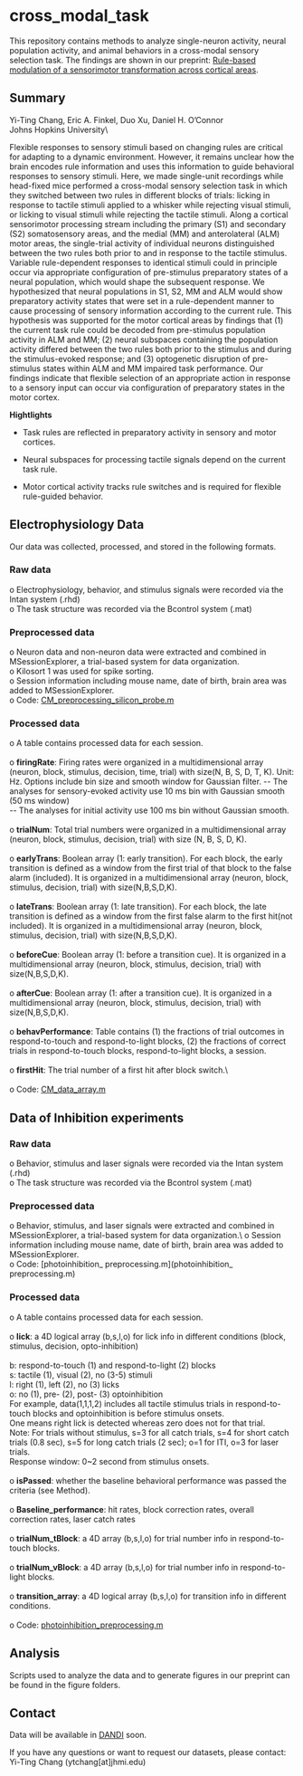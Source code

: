 # cross_modal_task
This repository contains methods to analyze single-neuron activity, neural population activity, and animal behaviors in a cross-modal sensory selection task. The findings are shown in our preprint: [Rule-based modulation of a sensorimotor transformation across cortical areas](https://doi.org/10.1101/2023.08.21.554194).

## Summary
Yi-Ting Chang, Eric A. Finkel, Duo Xu, Daniel H. O’Connor\
Johns Hopkins University\

Flexible responses to sensory stimuli based on changing rules are critical for adapting to a dynamic environment. However, it remains unclear how the brain encodes rule information and uses this information to guide behavioral responses to sensory stimuli. Here, we made single-unit recordings while head-fixed mice performed a cross-modal sensory selection task in which they switched between two rules in different blocks of trials: licking in response to tactile stimuli applied to a whisker while rejecting visual stimuli, or licking to visual stimuli while rejecting the tactile stimuli. Along a cortical sensorimotor processing stream including the primary (S1) and secondary (S2) somatosensory areas, and the medial (MM) and anterolateral (ALM) motor areas, the single-trial activity of individual neurons distinguished between the two rules both prior to and in response to the tactile stimulus. Variable rule-dependent responses to identical stimuli could in principle occur via appropriate configuration of pre-stimulus preparatory states of a neural population, which would shape the subsequent response. We hypothesized that neural populations in S1, S2, MM and ALM would show preparatory activity states that were set in a rule-dependent manner to cause processing of sensory information according to the current rule. This hypothesis was supported for the motor cortical areas by findings that (1) the current task rule could be decoded from pre-stimulus population activity in ALM and MM; (2) neural subspaces containing the population activity differed between the two rules both prior to the stimulus and during the stimulus-evoked response; and (3) optogenetic disruption of pre-stimulus states within ALM and MM impaired task performance. Our findings indicate that flexible selection of an appropriate action in response to a sensory input can occur via configuration of preparatory states in the motor cortex.

**Hightlights**

- Task rules are reflected in preparatory activity in sensory and motor cortices.

- Neural subspaces for processing tactile signals depend on the current task rule.

- Motor cortical activity tracks rule switches and is required for flexible rule-guided behavior.

## Electrophysiology Data 
Our data was collected, processed, and stored in the following formats.     
### Raw data
o	Electrophysiology, behavior, and stimulus signals were recorded via the Intan system (.rhd)\
o	The task structure was recorded via the Bcontrol system (.mat)
### Preprocessed data
o	Neuron data and non-neuron data were extracted and combined in MSessionExplorer, a trial-based system for data organization. \
o	Kilosort 1 was used for spike sorting.\
o	Session information including mouse name, date of birth, brain area was added to MSessionExplorer.\
o	Code: [CM_preprocessing_silicon_probe.m](CM_preprocessing_silicon_probe.m) 
### Processed data
o	A table contains processed data for each session.\
\
o	**firingRate**: Firing rates were organized in a multidimensional array (neuron, block, stimulus, decision, time, trial) with size(N, B, S, D, T, K). Unit: Hz. Options include bin size and smooth window for Gaussian filter.
  -- The analyses for sensory-evoked activity use 10 ms bin with Gaussian smooth (50 ms window)\
  -- The analyses for initial activity use 100 ms bin without Gaussian smooth.\
\
o	**trialNum**: Total trial numbers were organized in a multidimensional array (neuron, block, stimulus, decision, trial) with size (N, B, S, D, K).\
\
o	**earlyTrans**: Boolean array (1: early transition). For each block, the early transition is defined as a window from the first trial of that block to the false alarm (included). It is organized in a multidimensional array (neuron, block, stimulus, decision, trial) with size(N,B,S,D,K).\
\
o	**lateTrans**: Boolean array (1: late transition). For each block, the late transition is defined as a window from the first false alarm to the first hit(not included). It is organized in a multidimensional array (neuron, block, stimulus, decision, trial) with size(N,B,S,D,K).\
\
o	**beforeCue**: Boolean array (1: before a transition cue). It is organized in a multidimensional array (neuron, block, stimulus, decision, trial) with size(N,B,S,D,K).\
\
o	**afterCue**: Boolean array (1: after a transition cue). It is organized in a multidimensional array (neuron, block, stimulus, decision, trial) with size(N,B,S,D,K).\
\
o	**behavPerformance**: Table contains (1) the fractions of trial outcomes in respond-to-touch and respond-to-light blocks, (2) the fractions of correct trials in respond-to-touch blocks, respond-to-light blocks, a session.\
\
o	**firstHit**: The trial number of a first hit after block switch.\  
\
o	Code: [CM_data_array.m](CM_data_array.m)

## Data of Inhibition experiments
### Raw data
o	Behavior, stimulus and laser signals were recorded via the Intan system (.rhd)\
o	The task structure was recorded via the Bcontrol system (.mat)
### Preprocessed data
o	Behavior, stimulus, and laser signals were extracted and combined in MSessionExplorer, a trial-based system for data organization.\ 
o	Session information including mouse name, date of birth, brain area was added to MSessionExplorer.\
o	Code: [photoinhibition_ preprocessing.m](photoinhibition_ preprocessing.m) 
### Processed data
o	A table contains processed data for each session.\
\
o	**lick**: a 4D logical array (b,s,l,o) for lick info in different conditions (block, stimulus, decision, opto-inhibition)\
\
b: respond-to-touch (1) and respond-to-light (2) blocks\
s: tactile (1), visual (2), no (3-5) stimuli\
l: right (1), left (2), no (3) licks\
o: no (1), pre- (2), post- (3) optoinhibition \
For example, data(1,1,1,2) includes all tactile stimulus trials in respond-to-touch blocks and optoinhibition is before stimulus onsets. \
One means right lick is detected whereas zero does not for that trial. \
Note: For trials without stimulus, s=3 for all catch trials, s=4 for short catch trials (0.8 sec), s=5 for long catch trials (2 sec); o=1 for ITI, o=3 for laser trials.  \
Response window: 0~2 second from stimulus onsets.\
\
o	**isPassed**: whether the baseline behavioral performance was passed the criteria (see Method). \
\
o	**Baseline_performance**: hit rates, block correction rates, overall correction rates, laser catch rates\
\
o	**trialNum_tBlock**: a 4D array (b,s,l,o) for trial number info in respond-to-touch blocks.\
\
o	**trialNum_vBlock**: a 4D array (b,s,l,o) for trial number info in respond-to-light blocks.\
\
o	**transition_array**: a 4D logical array (b,s,l,o) for transition info in different conditions.\
\
o	Code: [photoinhibition_preprocessing.m](photoinhibition_preprocessing.m)

## Analysis
Scripts used to analyze the data and to generate figures in our preprint can be found in the figure folders.

## Contact
Data will be available in [DANDI](https://www.dandiarchive.org/) soon.

If you have any questions or want to request our datasets, please contact:\
Yi-Ting Chang (ytchang[at]jhmi.edu)



